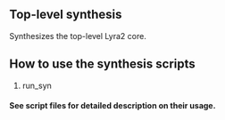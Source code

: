 ## Top-level synthesis

Synthesizes the top-level Lyra2 core. 

## How to use the synthesis scripts

1. run_syn

#### See script files for detailed description on their usage.

